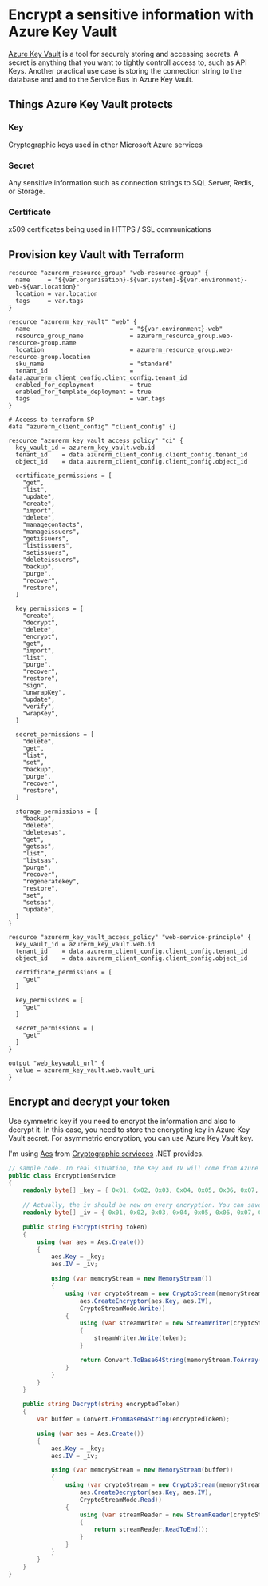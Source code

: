 # Encrypt a sensitive information with Azure Key Vault

[Azure Key Vault](https://docs.microsoft.com/en-gb/azure/key-vault/general/basic-concepts) is a tool for securely storing and accessing secrets. A secret is anything that you want to tightly controll access to, such as API Keys. Another practical use case is storing the connection string to the database and and to the Service Bus in Azure Key Vault. 

## Things Azure Key Vault protects

### Key

Cryptographic keys used in other Microsoft Azure services

### Secret

Any sensitive information such as connection strings to SQL Server, Redis, or Storage.

### Certificate

x509 certificates being used in HTTPS / SSL communications

## Provision key Vault with Terraform

```text
resource "azurerm_resource_group" "web-resource-group" {
  name     = "${var.organisation}-${var.system}-${var.environment}-web-${var.location}"
  location = var.location
  tags     = var.tags
}

resource "azurerm_key_vault" "web" {
  name                            = "${var.environment}-web"
  resource_group_name             = azurerm_resource_group.web-resource-group.name
  location                        = azurerm_resource_group.web-resource-group.location
  sku_name                        = "standard"
  tenant_id                       = data.azurerm_client_config.client_config.tenant_id
  enabled_for_deployment          = true
  enabled_for_template_deployment = true
  tags                            = var.tags
}

# Access to terraform SP
data "azurerm_client_config" "client_config" {}

resource "azurerm_key_vault_access_policy" "ci" {
  key_vault_id = azurerm_key_vault.web.id
  tenant_id    = data.azurerm_client_config.client_config.tenant_id
  object_id    = data.azurerm_client_config.client_config.object_id

  certificate_permissions = [
    "get",
    "list",
    "update",
    "create",
    "import",
    "delete",
    "managecontacts",
    "manageissuers",
    "getissuers",
    "listissuers",
    "setissuers",
    "deleteissuers",
    "backup",
    "purge",
    "recover",
    "restore",
  ]

  key_permissions = [
    "create",
    "decrypt",
    "delete",
    "encrypt",
    "get",
    "import",
    "list",
    "purge",
    "recover",
    "restore",
    "sign",
    "unwrapKey",
    "update",
    "verify",
    "wrapKey",
  ]

  secret_permissions = [
    "delete",
    "get",
    "list",
    "set",
    "backup",
    "purge",
    "recover",
    "restore",
  ]

  storage_permissions = [
    "backup",
    "delete",
    "deletesas",
    "get",
    "getsas",
    "list",
    "listsas",
    "purge",
    "recover",
    "regeneratekey",
    "restore",
    "set",
    "setsas",
    "update",
  ]
}

resource "azurerm_key_vault_access_policy" "web-service-principle" {
  key_vault_id = azurerm_key_vault.web.id
  tenant_id    = data.azurerm_client_config.client_config.tenant_id
  object_id    = data.azurerm_client_config.client_config.object_id

  certificate_permissions = [
    "get"
  ]

  key_permissions = [
    "get"
  ]

  secret_permissions = [
    "get"
  ]
}

output "web_keyvault_url" {
  value = azurerm_key_vault.web.vault_uri
}
```

## Encrypt and decrypt your token

Use symmetric key if you need to encrypt the information and also to decrypt it. In this case, you need to store the encrypting key in Azure Key Vault secret. For asymmetric encryption, you can use Azure Key Vault key.

I'm using [Aes](https://docs.microsoft.com/en-us/dotnet/api/system.security.cryptography.aes?view=netcore-3.1) from [Cryptographic servieces](https://docs.microsoft.com/en-us/dotnet/standard/security/cryptographic-services) .NET provides. 

```csharp
// sample code. In real situation, the Key and IV will come from Azure Key Vault secrets
public class EncryptionService
{
    readonly byte[] _key = { 0x01, 0x02, 0x03, 0x04, 0x05, 0x06, 0x07, 0x08, 0x09, 0x10, 0x11, 0x12, 0x13, 0x14, 0x15, 0x16 };
    
    // Actually, the iv should be new on every encryption. You can save it as salt in the database
    readonly byte[] _iv = { 0x01, 0x02, 0x03, 0x04, 0x05, 0x06, 0x07, 0x08, 0x09, 0x10, 0x11, 0x12, 0x13, 0x14, 0x15, 0x16 };

    public string Encrypt(string token)
    {
        using (var aes = Aes.Create())
        {
            aes.Key = _key;
            aes.IV = _iv;

            using (var memoryStream = new MemoryStream())
            {
                using (var cryptoStream = new CryptoStream(memoryStream,
                    aes.CreateEncryptor(aes.Key, aes.IV),
                    CryptoStreamMode.Write))
                {
                    using (var streamWriter = new StreamWriter(cryptoStream))
                    {
                        streamWriter.Write(token);
                    }

                    return Convert.ToBase64String(memoryStream.ToArray());
                }
            }
        }
    }

    public string Decrypt(string encryptedToken)
    {
        var buffer = Convert.FromBase64String(encryptedToken);

        using (var aes = Aes.Create())
        {
            aes.Key = _key;
            aes.IV = _iv;

            using (var memoryStream = new MemoryStream(buffer))
            {
                using (var cryptoStream = new CryptoStream(memoryStream,
                    aes.CreateDecryptor(aes.Key, aes.IV),
                    CryptoStreamMode.Read))
                {
                    using (var streamReader = new StreamReader(cryptoStream))
                    {
                        return streamReader.ReadToEnd();
                    }
                }
            }
        }
    }
}

```



